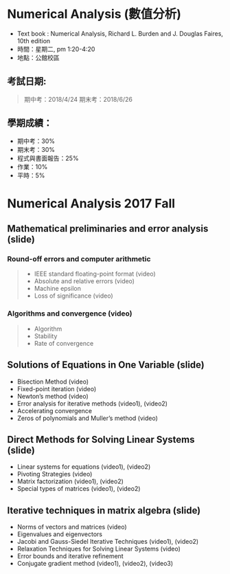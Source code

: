 # Numerical Analysis (數值分析)
- Text book : Numerical Analysis, Richard L. Burden and J. Douglas Faires, 10th edition
- 時間：星期二,  pm 1:20-4:20
- 地點：公館校區

## 考試日期:

> 期中考：2018/4/24
> 期末考：2018/6/26

## 學期成績：

- 期中考：30%
- 期末考：30%
- 程式與書面報告：25%
- 作業：10%
- 平時：5%

# Numerical Analysis 2017 Fall
## Mathematical preliminaries and error analysis    (slide)
### Round-off errors and computer arithmetic
> + IEEE standard floating-point format  (video) 
> + Absolute and relative errors   (video)
> + Machine epsilon
> + Loss of significance   (video)
### Algorithms and convergence   (video)
> + Algorithm
> + Stability
> + Rate of convergence

## Solutions of Equations in One Variable  (slide)
+ Bisection Method   (video)
+ Fixed-point iteration  (video)
+ Newton’s method  (video)
+ Error analysis for iterative methods  (video1),  (video2)
+ Accelerating convergence 
+ Zeros of polynomials and Muller’s method  (video)

## Direct Methods for Solving Linear Systems   (slide)
+ Linear systems for equations    (video1), (video2)
+ Pivoting Strategies   (video)
+ Matrix factorization   (video1), (video2)
+ Special types of matrices   (video1), (video2)

## Iterative techniques in matrix algebra   (slide)
+ Norms of vectors and matrices     (video)
+ Eigenvalues and eigenvectors
+ Jacobi and Gauss-Siedel Iterative Techniques     (video1), (video2)
+ Relaxation Techniques for Solving Linear Systems    (video)
+ Error bounds and iterative refinement 
+ Conjugate gradient method    (video1), (video2), (video3)

